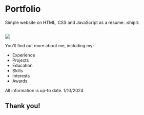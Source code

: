 # Portfolio

Simple website on HTML, CSS and JavaScript as a resume. :shipit:
##
<a href="https://mikayelyan.uk"> <img src="https://github.com/hovmikayelyan/portfolio/assets/89905543/83e6da99-ced9-4c0a-9271-d3cb7c9c322c" > </a>

You'll find out more about me, including my:
- Experience
- Projects
- Education
- Skills
- Interests
- Awards

All information is up-to date. 
1/10/2024

## Thank you!
